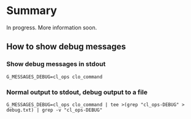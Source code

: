 # Summary

In progress. More information soon.

## How to show debug messages

### Show debug messages in stdout

`G_MESSAGES_DEBUG=cl_ops clo_command`

### Normal output to stdout, debug output to a file

`G_MESSAGES_DEBUG=cl_ops clo_command | tee >(grep "cl_ops-DEBUG" > debug.txt) | grep -v "cl_ops-DEBUG"`
